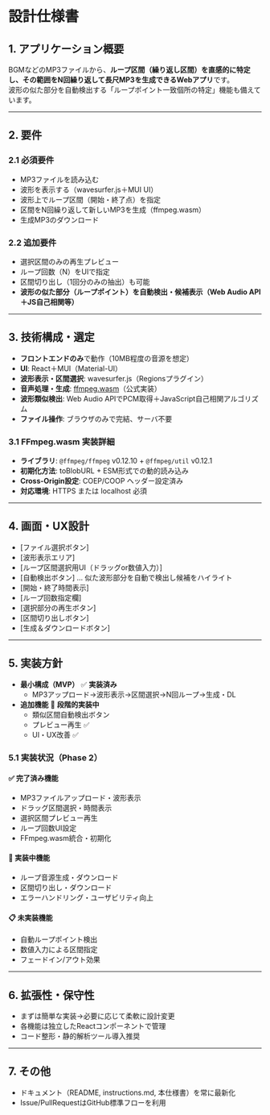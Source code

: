 # 設計仕様書

## 1. アプリケーション概要

BGMなどのMP3ファイルから、**ループ区間（繰り返し区間）を直感的に特定し、その範囲をN回繰り返して長尺MP3を生成できるWebアプリ**です。  
波形の似た部分を自動検出する「ループポイント一致個所の特定」機能も備えています。

---

## 2. 要件

### 2.1 必須要件
- MP3ファイルを読み込む
- 波形を表示する（wavesurfer.js＋MUI UI）
- 波形上でループ区間（開始・終了点）を指定
- 区間をN回繰り返して新しいMP3を生成（ffmpeg.wasm）
- 生成MP3のダウンロード

### 2.2 追加要件
- 選択区間のみの再生プレビュー
- ループ回数（N）をUIで指定
- 区間切り出し（1回分のみの抽出）も可能
- **波形の似た部分（ループポイント）を自動検出・候補表示（Web Audio API＋JS自己相関等）**

---

## 3. 技術構成・選定

- **フロントエンドのみ**で動作（10MB程度の音源を想定）
- **UI**: React＋MUI（Material-UI）
- **波形表示・区間選択**: wavesurfer.js（Regionsプラグイン）
- **音声処理・生成**: [ffmpeg.wasm](https://github.com/ffmpegwasm/ffmpeg.wasm)（公式実装）
- **波形類似検出**: Web Audio APIでPCM取得＋JavaScript自己相関アルゴリズム
- **ファイル操作**: ブラウザのみで完結、サーバ不要

### 3.1 FFmpeg.wasm 実装詳細

- **ライブラリ**: `@ffmpeg/ffmpeg` v0.12.10 + `@ffmpeg/util` v0.12.1
- **初期化方法**: toBlobURL + ESM形式での動的読み込み
- **Cross-Origin設定**: COEP/COOP ヘッダー設定済み
- **対応環境**: HTTPS または localhost 必須

---

## 4. 画面・UX設計

- [ファイル選択ボタン]
- [波形表示エリア]
- [ループ区間選択用UI（ドラッグor数値入力）]
- [自動検出ボタン] … 似た波形部分を自動で検出し候補をハイライト
- [開始・終了時間表示]
- [ループ回数指定欄]
- [選択部分の再生ボタン]
- [区間切り出しボタン]
- [生成＆ダウンロードボタン]

---

## 5. 実装方針

- **最小構成（MVP）** ✅ **実装済み**
  - MP3アップロード→波形表示→区間選択→N回ループ→生成・DL
- **追加機能** 🔄 **段階的実装中**
  - 類似区間自動検出ボタン
  - プレビュー再生 ✅
  - UI・UX改善 ✅

### 5.1 実装状況（Phase 2）

#### ✅ **完了済み機能**
- MP3ファイルアップロード・波形表示
- ドラッグ区間選択・時間表示
- 選択区間プレビュー再生
- ループ回数UI設定
- FFmpeg.wasm統合・初期化

#### 🔄 **実装中機能**
- ループ音源生成・ダウンロード
- 区間切り出し・ダウンロード
- エラーハンドリング・ユーザビリティ向上

#### 📋 **未実装機能**
- 自動ループポイント検出
- 数値入力による区間指定
- フェードイン/アウト効果

---

## 6. 拡張性・保守性

- まずは簡単な実装→必要に応じて柔軟に設計変更
- 各機能は独立したReactコンポーネントで管理
- コード整形・静的解析ツール導入推奨

---

## 7. その他

- ドキュメント（README, instructions.md, 本仕様書）を常に最新化
- Issue/PullRequestはGitHub標準フローを利用
